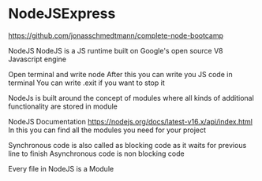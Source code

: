 # NodeJSExpress

https://github.com/jonasschmedtmann/complete-node-bootcamp

NodeJS
NodeJS is a JS runtime built on Google's open source V8 Javascript engine

Open terminal and write node
After this you can write you JS code in terminal
You can write .exit if you want to stop it

NodeJs is built around the concept of modules where all kinds of additional functionality are stored in module

NodeJS Documentation
https://nodejs.org/docs/latest-v16.x/api/index.html
In this you can find all the modules you need for your project

Synchronous code is also called as blocking code as it waits for previous line to finish
Asynchronous code is non blocking code

Every file in NodeJS is a Module
